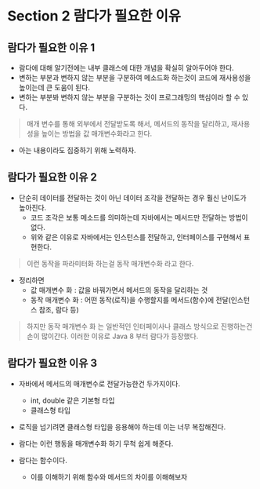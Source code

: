 # Section 2 람다가 필요한 이유

## 람다가 필요한 이유 1

- 람다에 대해 알기전에는 내부 클래스에 대한 개념을 확실히 알아두어야 한다.
- 변하는 부분과 변하지 않는 부분을 구분하여 메소드화 하는것이 코드에 재사용성을 높이는데 큰 도움이 된다.
- 변하는 부분봐 변하지 않는 부분을 구분하는 것이 프로그래밍의 핵심이라 할 수 있다.

> 매개 변수를 통해 외부에서 전달받도록 해서, 메서드의 동작을 달리하고, 재사용성을 높이는 방법을 값 매개변수화라고 한다.

- 아는 내용이라도 집중하기 위해 노력하자.

## 람다가 필요한 이유 2

- 단순히 데이터를 전달하는 것이 아닌 데이터 조각을 전달하는 경우 훨신 난이도가 높아진다.
    - 코드 조각은 보통 메소드를 의미하는데 자바에서는 메서드만 전달하는 방법이 없다.
    - 위와 같은 이유로 자바에서는 인스턴스를 전달하고, 인터페이스를 구현해서 표현한다.

> 이런 동작을 파라미터화 하는걸 동작 매개변수화 라고 한다.

- 정리하면
    - 값 매개변수 화 : 값을 바꿔가면서 메서드의 동작을 달리하는 것
    - 동작 매개변수 화 : 어떤 동작(로직)을 수행할지를 메서드(함수)에 전달(인스턴스 참조, 람다 등)

> 하지만 동작 매개변수 화 는 일반적인 인터페이사나 클래스 방식으로 진행하는건 손이 많이간다. 이러한 이유로 Java 8 부터 람다가 등장했다.

## 람다가 필요한 이유 3

- 자바에서 메서드의 매개변수로 전달가능한건 두가지이다.
    - int, double 같은 기본형 타입
    - 클래스형 타입

- 로직을 넘기려면 클래스형 타입을 응용해야 하는데 이는 너무 복잡해진다.
- 람다는 이런 행동을 매개변수화 하기 무척 쉽게 해준다.
- 람다는 함수이다.
    - 이를 이해하기 위해 함수와 메서드의 차이를 이해해보자